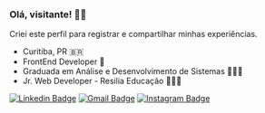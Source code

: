 ### Olá, visitante! 🤘🏼

Criei este perfil para registrar e compartilhar minhas experiências.

- Curitiba, PR 🇧🇷
- FrontEnd Developer 👥
- Graduada em Análise e Desenvolvimento de Sistemas 👩🏻‍🎓<br />
- Jr. Web Developer - Resilia Educação 👩🏻‍💻

[![Linkedin Badge](https://img.shields.io/badge/-LinkedIn-blue?style=flat-square&logo=Linkedin&logoColor=white&link=https://www.linkedin.com/in/cardosofvanessa/)](https://www.linkedin.com/in/cardosofvanessa/) 
[![Gmail Badge](https://img.shields.io/badge/-Gmail-gray?style=flat-square&logo=Gmail&logoColor=white&link=mailto:cardosovanessafs@gmail.com)](mailto:cardosovanessafs@gmail.com) 
[![Instagram Badge](https://img.shields.io/badge/-Instagram-violet?style=flat-square&logo=Instagram&logoColor=white&link=https://www.instagram.com/vcardoso_/)](https://www.instagram.com/vcardoso_/)
